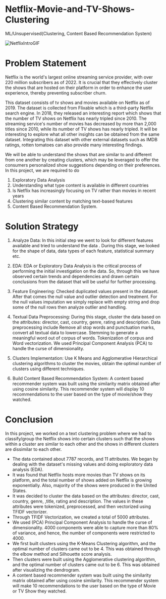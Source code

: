 # Netflix-Movie-and-TV-Shows-Clustering
ML/Unsupervised(Clustering, Content Based Recommendation System)

![NetflixIntroGIF](https://user-images.githubusercontent.com/99022806/216792109-d84b661a-4f28-42c0-88d3-20217c88f458.gif)

# Problem Statement
Netflix is the world's largest online streaming service provider, with over 220 million subscribers as of 2022. It is crucial that they effectively cluster the shows that are hosted on their platform in order to enhance the user experience, thereby preventing subscriber churn.

This dataset consists of tv shows and movies available on Netflix as of 2019. The dataset is collected from Flixable which is a third-party Netflix search engine. In 2018, they released an interesting report which shows that the number of TV shows on Netflix has nearly tripled since 2010. The streaming service's number of movies has decreased by more than 2,000 titles since 2010, while its number of TV shows has nearly tripled. It will be interesting to explore what all other insights can be obtained from the same dataset. Integrating this dataset with other external datasets such as IMDB ratings, rotten tomatoes can also provide many interesting findings.

We will be able to understand the shows that are similar to and different from one another by creating clusters, which may be leveraged to offer the consumers personalized show suggestions depending on their preferences.
In this project, we are required to do
1. Exploratory Data Analysis
2. Understanding what type content is available in different countries
3. Is Netflix has increasingly focusing on TV rather than movies in recent years
4. Clustering similar content by matching text-based features
5. Content Based Recommendation System.

# Solution Strategy

1. Analyze Data:
In this initial step we went to look for different features available and tried to understand the data . During this stage, we looked for the shape of data, data types of each feature, statistical summary etc.

2. EDA:
EDA or Exploratory Data Analysis is the critical process of performing the initial investigation on the data. So, through this we have observed certain trends and dependencies and drawn certain conclusions from the dataset that will be useful for further processing.

3. Feature Engineering:
Checked duplicated values present in the dataset. After that comes the null value and outlier detection and treatment. For the null values imputation we simply replace with empty string and drop some of the null rows then analyze outlier and handling.

4. Textual Data Preprocessing:
During this stage, cluster the data based on the attributes: director, cast, country, genre, rating and description. Data preprocessing include Remove all stop words and punctuation marks, convert all textual data to lowercase. Stemming to generate a meaningful word out of corpus of words. Tokenization of corpus and Word vectorization. We used Principal Component Analysis (PCA) to handle the curse of dimensionality.

5. Clusters Implementation:
Use K Means and Agglomerative Hierarchical clustering algorithms to cluster the movies, obtain the optimal number of clusters using different techniques.

6. Build Content Based Recommendation System:
A content based recommender system was built using the similarity matrix obtained after using cosine similarity. This recommender system will display 10 recommendations to the user based on the type of movie/show they watched.

# Conclusion
In this project, we worked on a text clustering problem where we had to classify/group the Netflix shows into certain clusters such that the shows within a cluster are
similar to each other and the shows in different clusters are dissimilar to each other.
*   The data contained about 7787 records, and 11 attributes.
We began by dealing with the dataset's missing values and doing exploratory data analysis (EDA).
*   It was found that Netflix hosts more movies than TV shows on its platform, and the total number of shows added on Netflix is growing exponentially. Also, majority of the shows were produced in the United States.
*   It was decided to cluster the data based on the attributes: director, cast, country, genre, ,title, rating and description. The values in these attributes were tokenized, preprocessed, and then vectorized using TFIDF vectorizer.
*   Through TFIDF Vectorization, we created a total of 5000 attributes.
*   We used (PCA) Principal Component Analysis  to handle the curse of dimensionality. 4000 components were able to capture more than 80% of variance, and
hence, the number of components were restricted to 4000.
*   We first built clusters using the K-Means Clustering algorithm, and the optimal number of clusters came out to be 4. This was obtained through the elbow method
and Silhouette score analysis.
*   Then clusters were built using the Agglomerative clustering algorithm, and the optimal number of clusters came out to be 6. This was obtained after visualizing
the dendrogram.
*   A content based recommender system was built using the similarity matrix obtained after using cosine similarity. This recommender system will make 10
recommendations to the user based on the type of Movie or TV Show they watched.

